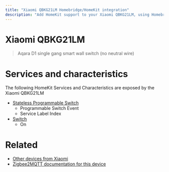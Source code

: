 ```yaml
---
title: "Xiaomi QBKG21LM Homebridge/HomeKit integration"
description: "Add HomeKit support to your Xiaomi QBKG21LM, using Homebridge, Zigbee2MQTT and homebridge-z2m."
---
```

<!---
This file has been GENERATED using src/docgen/docgen.ts
DO NOT EDIT THIS FILE MANUALLY!
-->
# Xiaomi QBKG21LM
> Aqara D1 single gang smart wall switch (no neutral wire)


# Services and characteristics
The following HomeKit Services and Characteristics are exposed by
the Xiaomi QBKG21LM

* [Stateless Programmable Switch](../../action.md)
  * Programmable Switch Event
  * Service Label Index
* [Switch](../../switch.md)
  * On


# Related
* [Other devices from Xiaomi](../index.md#xiaomi)
* [Zigbee2MQTT documentation for this device](https://www.zigbee2mqtt.io/devices/QBKG21LM.html)